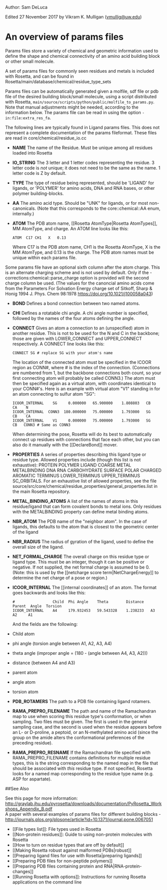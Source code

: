 Author:  Sam DeLuca

Edited 27 November 2017 by Vikram K. Mulligan (vmullig@uw.edu)

An overview of params files
===========================

Params files store a variety of chemical and geometric information used to define the shape and chemical connectivity of an amino acid building block or other small molecule. 

A set of params files for commonly seen residues and metals is included with Rosetta, and can be found in Rosetta/main/database/chemical/residue_type_sets

Params files can be automatically generated given a molfile, sdf file or pdb file of the desired building block/small molecule, using a script distributed with Rosetta, ``main/source/scripts/python/public/molfile_to_params.py``. Note that manual adjustments might be needed, according to the information below. The params file can be read in using the option ``-in:file:extra_res_fa``. 

The following lines are typically found in Ligand params files. This does not represent a complete documentation of the params fileformat. These files are read in core/chemical/residue\_io.cc

-   **NAME** The name of the Residue. Must be unique among all residues loaded into Rosetta

-   **IO\_STRING** The 3 letter and 1 letter codes representing the residue. 3 letter code is _not_ unique; it does not need to be the same as the name. 1 letter code is Z by default.

-   **TYPE** The type of residue being represented, should be 'LIGAND' for ligands, or 'POLYMER' for amino acids, DNA and RNA bases, or other polymer building-blocks.

-   **AA** The amino acid type. Should be "UNK" for ligands, or for most non-canonicals.  (Note that this corresponds to the core::chemical::AA enum, internally.)

-   **ATOM** The PDB atom name, [[Rosetta AtomType|Rosetta AtomTypes]], MM AtomType, and charge. An ATOM line looks like this:

    ```
    ATOM  C17 CH1   X   0.13
    ```

    Where C17 is the PDB atom name, CH1 is the Rosetta AtomType, X is the MM AtomType, and 0.13 is the charge. The PDB atom names must be unique within each params file.

Some params file have an optional sixth column after the atom charge. This is an alternate charging scheme and is not used by default. Only if the -corrections:chemical::parse_charge option is provided will the second charge column be used. (The values for the canoncial amino acids come from the Parameters For Solvation Energy charge set of Sitkoff, Sharp & Honig 1994 J. Phys. Chem 98:1978 https://doi.org/10.1021/j100058a043)

-   **BOND** Defines a bond connection between two named atoms.

-   **CHI** Defines a rotatable chi angle. A chi angle number is specified, followed by the names of the four atoms defining the angle.

-   **CONNECT** Gives an atom a connection to an (unspecified) atom in another residue. This is not to be used for the N and C in the backbone; those are given with LOWER_CONNECT and UPPER_CONNECT respectively. A CONNECT line looks like this:

    ```
    CONNECT SG # replace SG with your atom's name
    ```

    The location of the connected atom must be specified in the ICOOR region as CONN#, where # is the index of the connection. (Connections are numbered from 1, but the backbone connections both count, so your first connecting atom will probably be called CONN3.) The atom must then be specified again as a virtual atom, with coordinates identical to your CONN#'s. Here is an example with virtual atom "V1" standing in for an atom connecting to sulfur atom "SG":

    ```
    ICOOR_INTERNAL    SG     0.000000   65.900000    1.808803   CB    CA    N       
    ICOOR_INTERNAL  CONN3  180.000000   75.000000    1.793000   SG    CB    CA      
    ICOOR_INTERNAL    V1     0.000000   75.000000    1.793000   SG    CB   CONN3 # Same as CONN3
    ```

    When determining the pose, Rosetta will do its best to automatically connect up residues with connections that face each other, but you can also do it manually with the [[DeclareBond]] mover. 

-  **PROPERTIES** A series of properties describing this ligand type or residue type.  Allowed properties include (though this list is not exhaustive): PROTEIN POLYMER LIGAND COARSE METAL METALBINDING DNA RNA CARBOHYDRATE SURFACE POLAR CHARGED AROMATIC TERMINUS LOWER_TERMINUS UPPER_TERMINUS SC_ORBITALS.  For an exhaustive list of allowed properties, see the file source/src/core/chemical/residue_properties/general_properties.list in the main Rosetta repository.

-  **METAL_BINDING_ATOMS**  A list of the names of atoms in this residue/ligand that can form covalent bonds to metal ions.  Only residues with the METALBINDING property can define metal binding atoms.

-   **NBR\_ATOM** The PDB name of the "neighbor atom". In the case of ligands, this defaults to the atom that is closest to the geometric center of the ligand

-   **NBR\_RADIUS** The radius of gyration of the ligand, used to define the overall size of the ligand.

-  **NET\_FORMAL\_CHARGE** The overall charge on this residue type or ligand type.  This must be an integer, though it can be positive or negative.  If not supplied, the net formal charge is assumed to be 0.  (Note: this is used by the [[netcharge score term|NetChargeEnergy]] to determine the net charge of a pose or region.)

-   **ICOOR\_INTERNAL** The [[internal coordinates]] of an atom. The format goes backwards and looks like this:

    ```
    #                 Child  Phi Angle    Theta        Distance   Parent  Angle  Torsion
    ICOOR_INTERNAL    A4     179.932453   59.543328    1.238233   A3      A2     A1
    ```

    And the fields are the following: 
   - Child atom
   - phi angle (torsion angle between A1, A2, A3, A4)
   - theta angle (improper angle = (180 - (angle between A4, A3, A2)))
   - distance (between A4 and A3)
   - parent atom
   - angle atom
   - torsion atom

-   **PDB\_ROTAMERS** The path to a PDB file containing ligand rotamers.

-   **RAMA_PREPRO_FILENAME** The path and name of the Ramachandran map to use when scoring this residue type's conformation, or when sampling.  Two files must be given.  The first is used in the general sampling case, and the second is used when the residue appears before an L- or D-proline, a peptoid, or an N-methylated amino acid (since the group on the amide alters the conformational preferences of the preceding residue).

-  **RAMA_PREPRO_RESNAME** If the Ramachandran file specified with RAMA_PREPRO_FILENAME contains definitions for multiple residue types, this is the string corresponding to the named map in the file that should be associated with _this_ residue type.  If not specified, Rosetta looks for a named map corresponding to the residue type name (e.g. ASP for aspartate).

##See Also

See this page for more information: http://graylab.jhu.edu/pyrosetta/downloads/documentation/PyRosetta_Workshops_Appendix_B.pdf                               
A paper with several examples of params files for different building blocks - http://journals.plos.org/plosone/article?id=10.1371/journal.pone.0067051

* [[File types list]]: File types used in Rosetta
* [[Non-protein residues]]: Guide to using non-protein molecules with Rosetta
* [[How to turn on residue types that are off by default]]
* [[Making Rosetta robust against malformed PDBs|robust]]
* [[Preparing ligand files for use with Rosetta|preparing ligands]]
* [[Preparing PDB files for non-peptide polymers]]
* [[Preparing PDB files containing protein and RNA|RNA-protein-changes]]
* [[Running Rosetta with options]]: Instructions for running Rosetta applications on the command line

<!--
params files
params files
params files
params files
params files
params files
params files
params files
params files
params files
params files
params files
params files
params files
params files
params files
params files
params files
params files
params files
params files
params files
params files
params files
params files -->
